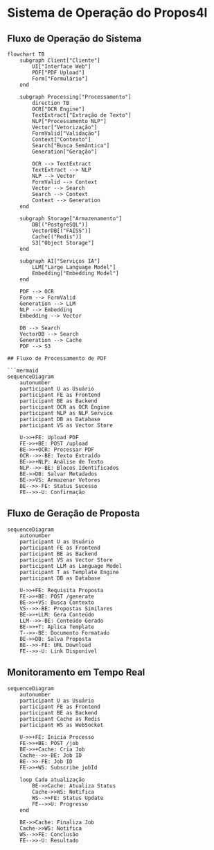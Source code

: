 # Sistema de Operação do Propos4l

## Fluxo de Operação do Sistema

```mermaid
flowchart TB
    subgraph Client["Cliente"]
        UI["Interface Web"]
        PDF["PDF Upload"]
        Form["Formulário"]
    end

    subgraph Processing["Processamento"]
        direction TB
        OCR["OCR Engine"]
        TextExtract["Extração de Texto"]
        NLP["Processamento NLP"]
        Vector["Vetorização"]
        FormValid["Validação"]
        Context["Contexto"]
        Search["Busca Semântica"]
        Generation["Geração"]
        
        OCR --> TextExtract
        TextExtract --> NLP
        NLP --> Vector
        FormValid --> Context
        Vector --> Search
        Search --> Context
        Context --> Generation
    end

    subgraph Storage["Armazenamento"]
        DB[("PostgreSQL")]
        VectorDB[("FAISS")]
        Cache[("Redis")]
        S3["Object Storage"]
    end

    subgraph AI["Serviços IA"]
        LLM["Large Language Model"]
        Embedding["Embedding Model"]
    end

    PDF --> OCR
    Form --> FormValid
    Generation --> LLM
    NLP --> Embedding
    Embedding --> Vector

    DB --> Search
    VectorDB --> Search
    Generation --> Cache
    PDF --> S3

## Fluxo de Processamento de PDF

```mermaid
sequenceDiagram
    autonumber
    participant U as Usuário
    participant FE as Frontend
    participant BE as Backend
    participant OCR as OCR Engine
    participant NLP as NLP Service
    participant DB as Database
    participant VS as Vector Store

    U->>+FE: Upload PDF
    FE->>+BE: POST /upload
    BE->>+OCR: Processar PDF
    OCR-->>-BE: Texto Extraído
    BE->>+NLP: Análise de Texto
    NLP-->>-BE: Blocos Identificados
    BE->>DB: Salvar Metadados
    BE->>VS: Armazenar Vetores
    BE-->>-FE: Status Sucesso
    FE-->>-U: Confirmação
```

## Fluxo de Geração de Proposta

```mermaid
sequenceDiagram
    autonumber
    participant U as Usuário
    participant FE as Frontend
    participant BE as Backend
    participant VS as Vector Store
    participant LLM as Language Model
    participant T as Template Engine
    participant DB as Database

    U->>+FE: Requisita Proposta
    FE->>+BE: POST /generate
    BE->>+VS: Busca Contexto
    VS-->>-BE: Propostas Similares
    BE->>+LLM: Gera Conteúdo
    LLM-->>-BE: Conteúdo Gerado
    BE->>+T: Aplica Template
    T-->>-BE: Documento Formatado
    BE->>DB: Salva Proposta
    BE-->>-FE: URL Download
    FE-->>-U: Link Disponível
```

## Monitoramento em Tempo Real

```mermaid
sequenceDiagram
    autonumber
    participant U as Usuário
    participant FE as Frontend
    participant BE as Backend
    participant Cache as Redis
    participant WS as WebSocket

    U->>+FE: Inicia Processo
    FE->>+BE: POST /job
    BE->>+Cache: Cria Job
    Cache-->>-BE: Job ID
    BE-->>-FE: Job ID
    FE->>+WS: Subscribe jobId
    
    loop Cada atualização
        BE->>Cache: Atualiza Status
        Cache->>WS: Notifica
        WS-->>FE: Status Update
        FE-->>U: Progresso
    end

    BE->>Cache: Finaliza Job
    Cache->>WS: Notifica
    WS-->>FE: Conclusão
    FE-->>-U: Resultado
```

